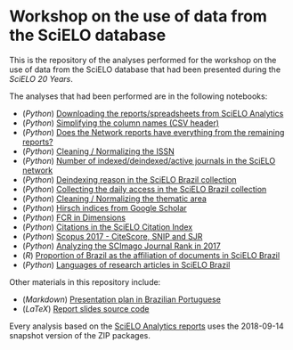 # Workshop on the use of data from the SciELO database

This is the repository of the analyses performed for the
workshop on the use of data from the SciELO database
that had been presented during the *SciELO 20 Years*.

The analyses that had been performed are in the following notebooks:

* (*Python*) [Downloading the reports/spreadsheets from SciELO Analytics](download_reports.ipynb)
* (*Python*) [Simplifying the column names (CSV header)](simplify_header.ipynb)
* (*Python*) [Does the Network reports have everything from the remaining reports?](network_has_everything.ipynb)
* (*Python*) [Cleaning / Normalizing the ISSN](clean_issn.ipynb)
* (*Python*) [Number of indexed/deindexed/active journals in the SciELO network](active_journals.ipynb)
* (*Python*) [Deindexing reason in the SciELO Brazil collection](deindex_reason.ipynb)
* (*Python*) [Collecting the daily access in the SciELO Brazil collection](daily_access.ipynb)
* (*Python*) [Cleaning / Normalizing the thematic area](clean_area.ipynb)
* (*Python*) [Hirsch indices from Google Scholar](google_scholar_h5.ipynb)
* (*Python*) [FCR in Dimensions](dimensions_fcr.ipynb)
* (*Python*) [Citations in the SciELO Citation Index](scielo_ci_citations.ipynb)
* (*Python*) [Scopus 2017 - CiteScore, SNIP and SJR](scopus2017.ipynb)
* (*Python*) [Analyzing the SCImago Journal Rank in 2017](scimago2017.ipynb)
* (*R*) [Proportion of Brazil as the affiliation of documents in SciELO Brazil](affiliation_br.Rmd)
* (*Python*) [Languages of research articles in SciELO Brazil](articles_languages.ipynb)

Other materials in this repository include:

* (*Markdown*) [Presentation plan in Brazilian Portuguese](presentation_plan_ptbr.md)
* (*LaTeX*) [Report slides source code](slides.tex)

Every analysis based on the
[SciELO Analytics reports](https://analytics.scielo.org/w/reports)
uses the 2018-09-14 snapshot version of the ZIP packages.
